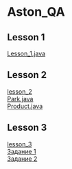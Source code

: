 ﻿# Aston_QA
## Lesson 1
[Lesson_1.java](https://github.com/eXTrimeXT/Aston_QA/blob/lesson_1/src/Lesson_1.java)

## Lesson 2
[lesson_2](https://github.com/eXTrimeXT/Aston_QA/tree/lesson_2/src/lesson_2)\
[Park.java](https://github.com/eXTrimeXT/Aston_QA/blob/lesson_2/src/lesson_2/Park.java)\
[Product.java](https://github.com/eXTrimeXT/Aston_QA/blob/lesson_2/src/lesson_2/Product.java)

## Lesson 3
[lesson_3](https://github.com/eXTrimeXT/Aston_QA/tree/lesson_3/src/)\
[Задание 1](https://github.com/eXTrimeXT/Aston_QA/tree/lesson_3/src/lesson_3_number_1)\
[Задание 2](https://github.com/eXTrimeXT/Aston_QA/tree/lesson_3/src/lesson_3_number_2)
